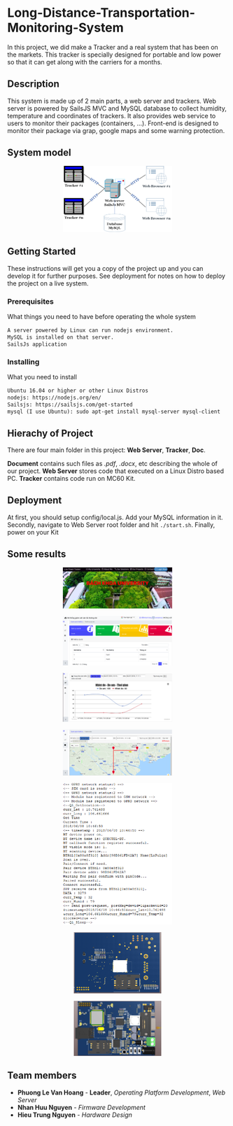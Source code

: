 # **Long-Distance-Transportation-Monitoring-System**
In this project, we did make a Tracker and a real system that has been on the markets. This tracker is specially designed for portable and low power so that it can get along with the carriers for a months.

## Description
This system is made up of 2 main parts, a web server and trackers. Web server is powered by SailsJS MVC and MySQL database to collect humidity, temperature and coordinates of trackers. It also provides web service to users to monitor their packages (containers, ...). Front-end is designed to monitor their package via grap, google maps and some warning protection.

## System model
<p align="center">
  <img src="Doc/img/system.png" alt="System model" style="width: 250px; height=300px"/>
</p>

## Getting Started
These instructions will get you a copy of the project up and you can develop it for further purposes. See deployment for notes on how to deploy the project on a live system.

### Prerequisites
What things you need to have before operating the whole system
```
A server powered by Linux can run nodejs environment.
MySQL is installed on that server.
SailsJs application
```

### Installing
What you need to install
```
Ubuntu 16.04 or higher or other Linux Distros
nodejs: https://nodejs.org/en/
Sailsjs: https://sailsjs.com/get-started
mysql (I use Ubuntu): sudo apt-get install mysql-server mysql-client
```	

## Hierachy of Project
There are four main folder in this project:  **Web Server**,  **Tracker**,  **Doc**.

**Document** contains such files as *.pdf*, *.docx*, etc describing the whole of our project.
**Web Server** stores code that executed on a Linux Distro based PC.
**Tracker** contains code run on MC60 Kit.

## Deployment
At first, you should setup config/local.js. Add your MySQL information in it.
Secondly, navigate to Web Server root folder and hit ```./start.sh```.
Finally, power on your Kit

## Some results
<p align="center">
  <img src="Doc/img/homepage.png" alt="homepage" style="width: 250px;"/>
</p>

<p align="center">
  <img src="Doc/img/6.png" alt="Dashboard" style="width: 250px;"/>
</p>

<p align="center">
  <img src="Doc/img/7.png" alt="Graph" style="width: 250px;"/>
</p>

<p align="center">
  <img src="Doc/img/8.png" alt="Map" style="width: 250px;"/>
</p>

<p align="center">
  <img src="Doc/img/3.png" alt="MC60" style="width: 250px;"/>
</p>

<p align="center">
  <img src="Doc/img/1.png" alt="top" style="width: 200px;"/>
</p>

<p align="center">
  <img src="Doc/img/2.jpg" alt="bottom" style="width: 200px;"/>
</p>

## Team members

* **Phuong Le Van Hoang** - **Leader**, *Operating Platform Development*, *Web Server*
* **Nhan Huu Nguyen** - *Firmware Development*
* **Hieu Trung Nguyen** - *Hardware Design*

